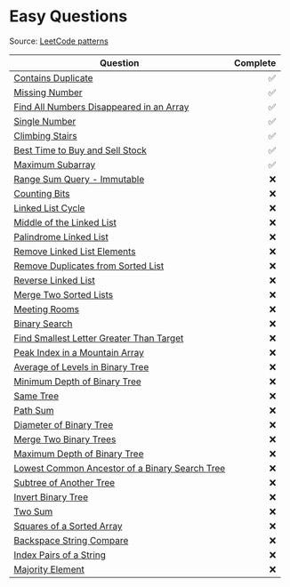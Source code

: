 # Easy Questions

Source: [LeetCode patterns](https://seanprashad.com/leetcode-patterns/)

| Question                                                                                                                        | Complete |
| ------------------------------------------------------------------------------------------------------------------------------- | -------: |
| [Contains Duplicate](https://leetcode.com/problems/contains-duplicate/)                                                         |       ✅ |
| [Missing Number](https://leetcode.com/problems/missing-number/)                                                                 |       ✅ |
| [Find All Numbers Disappeared in an Array](https://leetcode.com/problems/find-all-numbers-disappeared-in-an-array/)             |       ✅ |
| [Single Number](https://leetcode.com/problems/single-number/)                                                                   |       ✅ |
| [Climbing Stairs](https://leetcode.com/problems/climbing-stairs/)                                                               |       ✅ |
| [Best Time to Buy and Sell Stock](https://leetcode.com/problems/best-time-to-buy-and-sell-stock/)                               |       ✅ |
| [Maximum Subarray](https://leetcode.com/problems/maximum-subarray/)                                                             |       ✅ |
| [Range Sum Query - Immutable](https://leetcode.com/problems/range-sum-query-immutable/)                                         |       ❌ |
| [Counting Bits](https://leetcode.com/problems/counting-bits/)                                                                   |       ❌ |
| [Linked List Cycle](https://leetcode.com/problems/linked-list-cycle/)                                                           |       ❌ |
| [Middle of the Linked List](https://leetcode.com/problems/middle-of-the-linked-list/)                                           |       ❌ |
| [Palindrome Linked List](https://leetcode.com/problems/palindrome-linked-list/)                                                 |       ❌ |
| [Remove Linked List Elements](https://leetcode.com/problems/remove-linked-list-elements/)                                       |       ❌ |
| [Remove Duplicates from Sorted List](https://leetcode.com/problems/remove-duplicates-from-sorted-list/)                         |       ❌ |
| [Reverse Linked List](https://leetcode.com/problems/reverse-linked-list/)                                                       |       ❌ |
| [Merge Two Sorted Lists](https://leetcode.com/problems/merge-two-sorted-lists/)                                                 |       ❌ |
| [ Meeting Rooms](https://leetcode.com/problems/meeting-rooms)                                                                   |       ❌ |
| [Binary Search](https://leetcode.com/problems/binary-search/)                                                                   |       ❌ |
| [Find Smallest Letter Greater Than Target](https://leetcode.com/problems/find-smallest-letter-greater-than-target/)             |       ❌ |
| [Peak Index in a Mountain Array](https://leetcode.com/problems/peak-index-in-a-mountain-array/)                                 |       ❌ |
| [Average of Levels in Binary Tree](https://leetcode.com/problems/average-of-levels-in-binary-tree/)                             |       ❌ |
| [Minimum Depth of Binary Tree](https://leetcode.com/problems/minimum-depth-of-binary-tree/)                                     |       ❌ |
| [Same Tree](https://leetcode.com/problems/same-tree/)                                                                           |       ❌ |
| [Path Sum](https://leetcode.com/problems/path-sum/)                                                                             |       ❌ |
| [Diameter of Binary Tree](https://leetcode.com/problems/diameter-of-binary-tree/)                                               |       ❌ |
| [Merge Two Binary Trees](https://leetcode.com/problems/merge-two-binary-trees/)                                                 |       ❌ |
| [Maximum Depth of Binary Tree](https://leetcode.com/problems/maximum-depth-of-binary-tree/)                                     |       ❌ |
| [Lowest Common Ancestor of a Binary Search Tree](https://leetcode.com/problems/lowest-common-ancestor-of-a-binary-search-tree/) |       ❌ |
| [Subtree of Another Tree](https://leetcode.com/problems/subtree-of-another-tree/)                                               |       ❌ |
| [Invert Binary Tree](https://leetcode.com/problems/invert-binary-tree/)                                                         |       ❌ |
| [Two Sum](https://leetcode.com/problems/two-sum/)                                                                               |       ❌ |
| [Squares of a Sorted Array](https://leetcode.com/problems/squares-of-a-sorted-array/)                                           |       ❌ |
| [Backspace String Compare](https://leetcode.com/problems/backspace-string-compare)                                              |       ❌ |
| [ Index Pairs of a String](https://leetcode.com/problems/index-pairs-of-a-string/)                                              |       ❌ |
| [Majority Element](https://leetcode.com/problems/majority-element/)                                                             |       ❌ |
